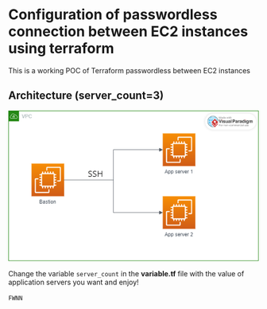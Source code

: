 # Configuration of passwordless connection between EC2 instances using terraform

This is a working POC of Terraform passwordless between EC2 instances

## Architecture (server_count=3)

![image](aws_ssh.png)

Change the variable ```server_count``` in the **variable.tf** file with the value of application servers you want and enjoy!

```FWNN```